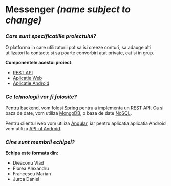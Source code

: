 # Messenger _(name subject to change)_
### _Care sunt specificatiile proiectului?_
O platforma in care utilizatorii pot sa isi creeze conturi, sa adauge alti utilizatori la contacte si sa poarte convorbiri atat private, cat si in grup.

**Componentele acestui proiect**: 

- [REST API](https://github.com/DrBaxR/Messenger-Server)
- [Aplicatie Web](https://github.com/DrBaxR/Messenger-Client-Web)
- [Aplicatie Android](https://github.com/DrBaxR/Messenger-Client-Android)

### _Ce tehnologii vor fi folosite?_
Pentru backend, vom folosi [Spring](https://spring.io/why-spring) pentru a implementa un REST API. Ca si baza de date, vom utiliza [MongoDB](https://www.mongodb.com/), o baza de date [NoSQL](https://en.wikipedia.org/wiki/NoSQL).

Pentru clientul web vom utiliza [Angular](https://angular.io/docs), iar pentru aplicatia aplicatia Android vom utiliza [API-ul Android](https://developer.android.com/reference).

### _Cine sunt membrii echipei?_

**Echipa este formata din:**

- Dieaconu Vlad
- Florea Alexandru
- Francescu Marian
- Jurca Daniel

